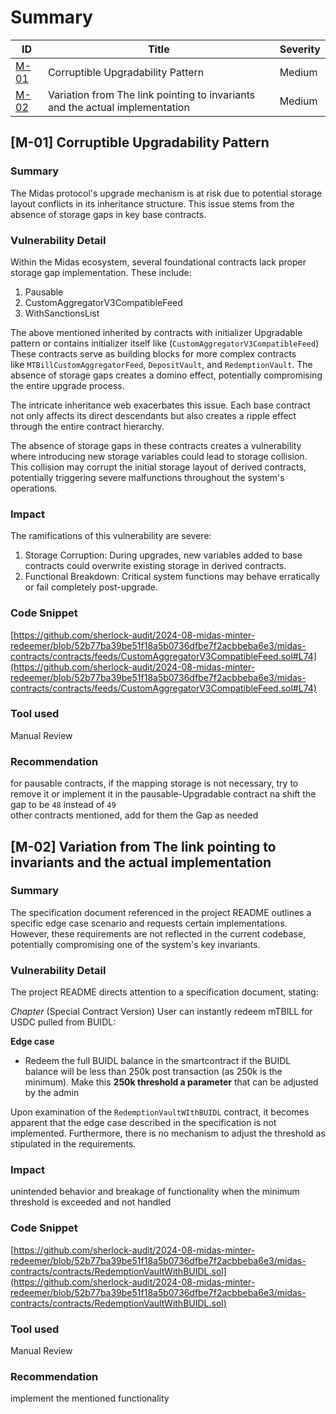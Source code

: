 # Summary

| ID                                                                                                         | Title                                                                        | Severity |
| ---------------------------------------------------------------------------------------------------------- | ---------------------------------------------------------------------------- | -------- |
| [M-01](2024-08-Midas.md#m-01-corruptible-upgradability-pattern)                                            | Corruptible Upgradability Pattern                                            | Medium   |
| [M-02](2024-08-Midas.md#m-02-variation-from-the-link-pointing-to-invariants-and-the-actual-implementation) | Variation from The link pointing to invariants and the actual implementation | Medium   |


## [M-01] Corruptible Upgradability Pattern

### Summary

The Midas protocol's upgrade mechanism is at risk due to potential storage layout conflicts in its inheritance structure. This issue stems from the absence of storage gaps in key base contracts.

### Vulnerability Detail

Within the Midas ecosystem, several foundational contracts lack proper storage gap implementation. These include:

1. Pausable
2. CustomAggregatorV3CompatibleFeed
3. WithSanctionsList

The above mentioned inherited by contracts with initializer Upgradable pattern or contains initializer itself like (`CustomAggregatorV3CompatibleFeed`)  
These contracts serve as building blocks for more complex contracts like `MTBillCustomAggregatorFeed`, `DepositVault`, and `RedemptionVault`. The absence of storage gaps creates a domino effect, potentially compromising the entire upgrade process.

The intricate inheritance web exacerbates this issue. Each base contract not only affects its direct descendants but also creates a ripple effect through the entire contract hierarchy.

The absence of storage gaps in these contracts creates a vulnerability where introducing new storage variables could lead to storage collision. This collision may corrupt the initial storage layout of derived contracts, potentially triggering severe malfunctions throughout the system's operations.

### Impact

The ramifications of this vulnerability are severe:

1. Storage Corruption: During upgrades, new variables added to base contracts could overwrite existing storage in derived contracts.
2. Functional Breakdown: Critical system functions may behave erratically or fail completely post-upgrade.

### Code Snippet

[https://github.com/sherlock-audit/2024-08-midas-minter-redeemer/blob/52b77ba39be51f18a5b0736dfbe7f2acbbeba6e3/midas-contracts/contracts/feeds/CustomAggregatorV3CompatibleFeed.sol#L74](https://github.com/sherlock-audit/2024-08-midas-minter-redeemer/blob/52b77ba39be51f18a5b0736dfbe7f2acbbeba6e3/midas-contracts/contracts/feeds/CustomAggregatorV3CompatibleFeed.sol#L74)

### Tool used

Manual Review

### Recommendation

for pausable contracts, if the mapping storage is not necessary, try to remove it or implement it in the pausable-Upgradable contract na shift the gap to be `48` instead of `49`  
other contracts mentioned, add for them the Gap as needed

## [M-02] Variation from The link pointing to invariants and the actual implementation

### Summary

The specification document referenced in the project README outlines a specific edge case scenario and requests certain implementations. However, these requirements are not reflected in the current codebase, potentially compromising one of the system's key invariants.

### Vulnerability Detail

The project README directs attention to a specification document, stating:

_Chapter_ (Special Contract Version) User can instantly redeem mTBILL for USDC pulled from BUIDL:

**Edge case**

- Redeem the full BUIDL balance in the smartcontract if the BUIDL balance will be less than 250k post transaction (as 250k is the minimum). Make this **250k threshold a parameter** that can be adjusted by the admin

Upon examination of the `RedemptionVaultWIthBUIDL` contract, it becomes apparent that the edge case described in the specification is not implemented. Furthermore, there is no mechanism to adjust the threshold as stipulated in the requirements.

### Impact

unintended behavior and breakage of functionality when the minimum threshold is exceeded and not handled

### Code Snippet

[https://github.com/sherlock-audit/2024-08-midas-minter-redeemer/blob/52b77ba39be51f18a5b0736dfbe7f2acbbeba6e3/midas-contracts/contracts/RedemptionVaultWithBUIDL.sol](https://github.com/sherlock-audit/2024-08-midas-minter-redeemer/blob/52b77ba39be51f18a5b0736dfbe7f2acbbeba6e3/midas-contracts/contracts/RedemptionVaultWithBUIDL.sol)

### Tool used

Manual Review

### Recommendation

implement the mentioned functionality
